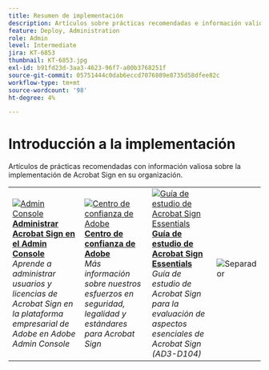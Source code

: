 ```yaml
---
title: Resumen de implementación
description: Artículos sobre prácticas recomendadas e información valiosa sobre la implementación de Acrobat Sign
feature: Deploy, Administration
role: Admin
level: Intermediate
jira: KT-6853
thumbnail: KT-6853.jpg
exl-id: b91fd23d-3aa3-4623-96f7-a00b3768251f
source-git-commit: 05751444c0dab6eccd7076889e8735d58dfee82c
workflow-type: tm+mt
source-wordcount: '98'
ht-degree: 4%

---
```


# Introducción a la implementación

Artículos de prácticas recomendadas con información valiosa sobre la implementación de Acrobat Sign en su organización.

<table style="table-layout:fixed">
<tr>
  <td>
    <a href="https://helpx.adobe.com/es/enterprise/using/adobe-sign-for-enterprise.html" target="_blank">
      <img alt="Admin Console" src="assets/Deploy_Admin.png" />
    </a>
    <div>
    <a href="https://helpx.adobe.com/es/enterprise/using/adobe-sign-for-enterprise.html" target="_blank"><strong>Administrar Acrobat Sign en el Admin Console</strong></a>
    </div>
    <em>Aprende a administrar usuarios y licencias de Acrobat Sign en la plataforma empresarial de Adobe en Adobe Admin Console</em>
    <br>
  </td>
  <td>
    <a href="https://www.adobe.com/trust/document-cloud-security.html" target="_blank">
      <img alt="Centro de confianza de Adobe" src="assets/Deploy_Trust.png" />
    </a>
    <div>
    <a href="https://www.adobe.com/trust/document-cloud-security.html" target="_blank"><strong>Centro de confianza de Adobe</strong></a>
    </div>
    <em>Más información sobre nuestros esfuerzos en seguridad, legalidad y estándares para Acrobat Sign</em>
    <br>
  </td>
  <td>
    <a href="assets/SignStudyGuide.pdf">
      <img alt="Guía de estudio de Acrobat Sign Essentials" src="assets/SignStudyGuide.png" />
    </a>
    <div>
    <a href="assets/SignStudyGuide.pdf"><strong>Guía de estudio de Acrobat Sign Essentials</strong></a>
    </div>
    <em>Guía de estudio de Acrobat Sign para la evaluación de aspectos esenciales de Acrobat Sign (AD3-D104)</em>
    <br>
  </td>
  <td>
    <img alt="Separador" src="assets/Whitespacer.png" />
    <div>
    <br>
  </td>
</tr>
</table>
